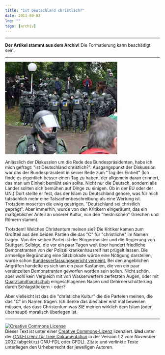```yaml
---
title: "Ist Deutschland christlich?"
date: 2011-09-03
log: ""
tags: [archiv]
---
```

<hr><b>Der Artikel stammt aus dem Archiv!</b> Die Formatierung kann beschädigt sein.<hr>

![MittlererSchlossgartenPolizisten_2010-09-30.jpg](MittlererSchlossgartenPolizisten_2010-09-30.jpg)

Anl&auml;sslich der Diskussion um die Rede des Bundespr&auml;sidenten, habe ich mich gefragt: &quot;ist Deutschland christlich?&quot;. Ausgangspunkt der Diskussion war das der Bundespr&auml;sident in seiner Rede zum &quot;Tag der Einheit&quot; (Ich finde es eigentlich besser einen Tag zu haben, der allgemein daran erinnert, das man um Einheit bem&uuml;ht sein sollte. Nicht nur die Deutsch, sondern alle L&auml;nder sollten sich bem&uuml;hen auf Dinge zu einigen. Ob in der EU oder der UN.) Dort stellte er fest, das der Islam zu Deutschland geh&ouml;re, was f&uuml;r mich tats&auml;chlich mehr eine Tatsachenbeschreibung als eine Wertung ist. Trotzdem moserten die ewig gestrigen, &quot;Deutschland sei christlich gepr&auml;gt&quot;. Aber immerhin, wurde von den Kritikern einger&auml;umt, das ein ma&szlig;geblicher Anteil an unserer Kultur, von den &quot;heidnischen&quot; Griechen und R&ouml;mern stammt.</p>
<!--break-->
<p>Trotzdem! Welches Christentum meinen sie? Die Kritiker kamen zum Gro&szlig;teil aus den beiden Partien die das &quot;C&quot; f&uuml;r &quot;christliche&quot; im Namen tragen. Von der selben Partei ist der B&uuml;rgermeister und die Regierung von Stuttgart. Selbige, die vor ein paar Tagen weit &uuml;ber hundert friedliche Demonstranten von der Polizei krankenhausreif hat pr&uuml;gelt lassen. Die armselige Begr&uuml;ndung eine Sitzblokade w&uuml;rde eine N&ouml;tigung darstellen, wurde schon <a href="http://de.wikipedia.org/wiki/Sitzblockade#Juristische_Bewertung">Bundesverfassungsgericht verneint.</a> Bei den angeblichen Angriffen handelte es sich um ein paar Kastanien, die von ein paar vereinzelten Demonstranten geworfen worden sein sollen. Nicht sch&ouml;n, aber wohl kein Vergleich mit von Wasserwerfern zerfetzten Augen, oder mit <a href="http://de.wikipedia.org/wiki/Quarzsandhandschuh">Quarzsandhandschuh</a> eingeschlagenen Nasen und Gehirnersch&uuml;tterung durch Schlagst&ouml;ckern - oder?</p>
<p>Aber vielleicht ist das die &quot;christliche Kultur&quot; die die Parteien meinen, die das &quot;C&quot; im Namen tragen. Ich denke das dies aber erst mal beweisen m&uuml;ssen, das dass Christentum was <i>SIE</i> meinen wirklich dem Islam (oder &uuml;berhaupt) moralisch &uuml;berlegen ist.</p>
<hr />
<p><a rel="license" href="http://creativecommons.org/licenses/by-sa/3.0/de/"><img alt="Creative Commons License" style="border-width: 0pt;" src="http://i.creativecommons.org/l/by-sa/3.0/de/88x31.png" /></a><br />
Dieser <span xmlns:dc="http://purl.org/dc/elements/1.1/" href="http://purl.org/dc/dcmitype/Text" rel="dc:type">Text</span> ist unter einer <a rel="license" href="http://creativecommons.org/licenses/by-sa/3.0/de/">Creative Commons-Lizenz</a> lizenziert. <b>Und</b> unter der <a href="http://de.wikipedia.org/wiki/GFDL">GNU-Lizenz f&uuml;r freie Dokumentation</a> in der Version 1.2 vom November 2002 (abgek&uuml;rzt GNU-FDL oder GFDL). Zitate und verlinkte Texte unterliegen den Urheberrecht der jeweiligen Autoren.</p>
